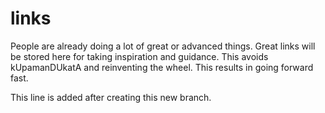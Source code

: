 # links
People are already doing a lot of great or advanced things. 
Great links will be stored here for taking inspiration and guidance.
This avoids kUpamanDUkatA and reinventing the wheel.
This results in going forward fast.


This line is added after creating this new branch.
